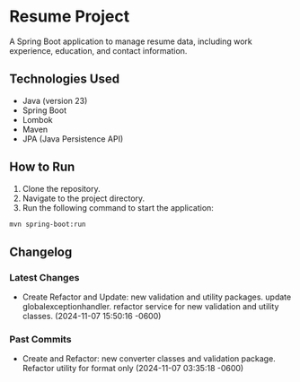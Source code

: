 # Resume Project
A Spring Boot application to manage resume data, including work experience, education, and contact information.

## Technologies Used
- Java (version 23)
- Spring Boot
- Lombok
- Maven
- JPA (Java Persistence API)

## How to Run
1. Clone the repository.
2. Navigate to the project directory.
3. Run the following command to start the application:
```sh
mvn spring-boot:run
```

## Changelog
### Latest Changes
- Create Refactor and Update: new validation and utility packages. update globalexceptionhandler. refactor service for new validation and utility classes. (2024-11-07 15:50:16 -0600)
### Past Commits
- Create and Refactor: new converter classes and validation package. Refactor utility for format only (2024-11-07 03:35:18 -0600)

